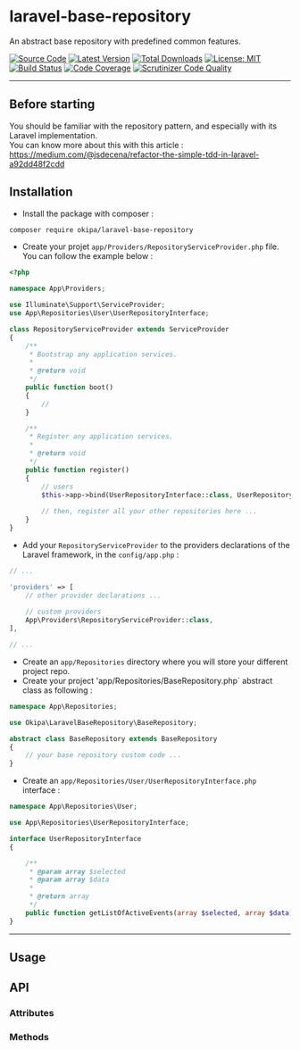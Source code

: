 # laravel-base-repository
An abstract base repository with predefined common features.

[![Source Code](https://img.shields.io/badge/source-okipa/laravel--model--base--repository-blue.svg)](https://github.com/Okipa/laravel-base-repository)
[![Latest Version](https://img.shields.io/github/release/okipa/laravel-base-repository.svg?style=flat-square)](https://github.com/Okipa/laravel-base-repository/releases)
[![Total Downloads](https://img.shields.io/packagist/dt/okipa/laravel-base-repository.svg?style=flat-square)](https://packagist.org/packages/okipa/laravel-base-repository)
[![License: MIT](https://img.shields.io/badge/License-MIT-blue.svg)](https://opensource.org/licenses/MIT)
[![Build Status](https://scrutinizer-ci.com/g/Okipa/laravel-base-repository/badges/build.png?b=master)](https://scrutinizer-ci.com/g/Okipa/laravel-base-repository/build-status/master)
[![Code Coverage](https://scrutinizer-ci.com/g/Okipa/laravel-base-repository/badges/coverage.png?b=master)](https://scrutinizer-ci.com/g/Okipa/laravel-base-repository/?branch=master)
[![Scrutinizer Code Quality](https://scrutinizer-ci.com/g/Okipa/laravel-base-repository/badges/quality-score.png?b=master)](https://scrutinizer-ci.com/g/Okipa/laravel-base-repository/?branch=master)

------------------------------------------------------------------------------------------------------------------------

## Before starting
You should be familiar with the repository pattern, and especially with its Laravel implementation.  
You can know more about this with this article : https://medium.com/@jsdecena/refactor-the-simple-tdd-in-laravel-a92dd48f2cdd

## Installation
- Install the package with composer :
```bash
composer require okipa/laravel-base-repository
```
- Create your projet `app/Providers/RepositoryServiceProvider.php` file. You can follow the example below :
```php
<?php

namespace App\Providers;

use Illuminate\Support\ServiceProvider;
use App\Repositories\User\UserRepositoryInterface;

class RepositoryServiceProvider extends ServiceProvider
{
    /**
     * Bootstrap any application services.
     *
     * @return void
     */
    public function boot()
    {
        //
    }

    /**
     * Register any application services.
     *
     * @return void
     */
    public function register()
    {
        // users
        $this->app->bind(UserRepositoryInterface::class, UserRepository::class);
        
        // then, register all your other repositories here ...
    }
}
```

- Add your `RepositoryServiceProvider` to the providers declarations of the Laravel framework, in the `config/app.php` :
```php
// ...

'providers' => [
    // other provider declarations ...
    
    // custom providers
    App\Providers\RepositoryServiceProvider::class,
],

// ...
```

- Create an `app/Repositories` directory where you will store your different project repo.
- Create your project 'app/Repositories/BaseRepository.php` abstract class as following :
```php
namespace App\Repositories;

use Okipa\LaravelBaseRepository\BaseRepository;

abstract class BaseRepository extends BaseRepository
{
    // your base repository custom code ...
}
```
- Create an `app/Repositories/User/UserRepositoryInterface.php` interface :
```php
namespace App\Repositories\User;

use App\Repositories\UserRepositoryInterface;

interface UserRepositoryInterface
{

    /**
     * @param array $selected
     * @param array $data
     *
     * @return array
     */
    public function getListOfActiveEvents(array $selected, array $data): array;
}

```

------------------------------------------------------------------------------------------------------------------------

## Usage



## API

### Attributes

### Methods
